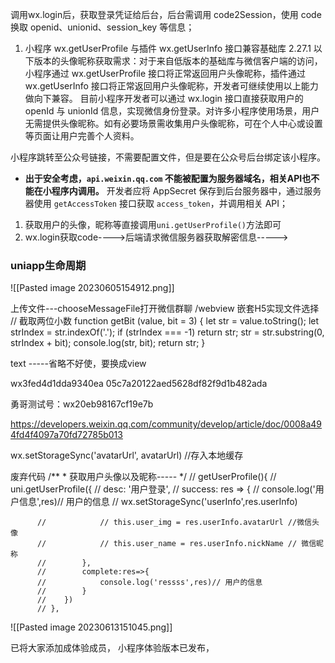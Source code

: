调用wx.login后，获取登录凭证给后台，后台需调用 code2Session，使用 code 换取 openid、unionid、session_key 等信息；
1. 小程序 wx.getUserProfile 与插件 wx.getUserInfo 接口兼容基础库 2.27.1 以下版本的头像昵称获取需求：对于来自低版本的基础库与微信客户端的访问，小程序通过 wx.getUserProfile 接口将正常返回用户头像昵称，插件通过 wx.getUserInfo 接口将正常返回用户头像昵称，开发者可继续使用以上能力做向下兼容。
目前小程序开发者可以通过 wx.login 接口直接获取用户的 openId 与 unionId 信息，实现微信身份登录。对许多小程序使用场景，用户无需提供头像昵称。如有必要场景需收集用户头像昵称，可在个人中心或设置等页面让用户完善个人资料。

小程序跳转至公众号链接，不需要配置文件，但是要在公众号后台绑定该小程序。

- **出于安全考虑，`api.weixin.qq.com` 不能被配置为服务器域名，相关API也不能在小程序内调用。** 开发者应将 AppSecret 保存到后台服务器中，通过服务器使用 `getAccessToken` 接口获取 `access_token`，并调用相关 API；

1. 获取用户的头像，昵称等直接调用`uni.getUserProfile()`方法即可
2. wx.login获取code---->后端请求微信服务器获取解密信息----->


### uniapp生命周期
![[Pasted image 20230605154912.png]]


上传文件---chooseMessageFile打开微信群聊  /webview 嵌套H5实现文件选择
// 截取两位小数
	function getBit (value, bit = 3) {
	  let str = value.toString();
	  let strIndex = str.indexOf('.');
	  if (strIndex === -1) return str;
	  str = str.substring(0, strIndex + bit);
	  console.log(str, bit);
	  return str;
	}



text -----省略不好使，要换成view

wx3fed4d1dda9340ea
05c7a20122aed5628df82f9d1b482ada



勇哥测试号：wx20eb98167cf19e7b

https://developers.weixin.qq.com/community/develop/article/doc/0008a494fd4f4097a70fd72785b013

wx.setStorageSync('avatarUrl', avatarUrl) //存入本地缓存



废弃代码
		  /**
		   * 获取用户头像以及昵称-----
		   */
		  // getUserProfile(){
		  // 	uni.getUserProfile({
		  // 		desc: '用户登录',
		  // 		success: res => {
		  // 			console.log('用户信息',res)// 用户的信息
				// 	 wx.setStorageSync('userInfo',res.userInfo)
					
		  // 			// this.user_img = res.userInfo.avatarUrl //微信头像
		  // 			// this.user_name = res.userInfo.nickName // 微信昵称
		  // 		},
		  // 		complete:res=>{
		  // 			console.log('ressss',res)// 用户的信息
		  // 		}
		  // 	})
		  // },


![[Pasted image 20230613151045.png]]




已将大家添加成体验成员，
小程序体验版本已发布，